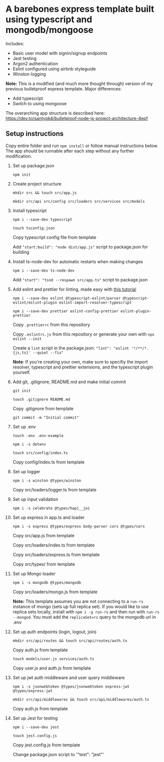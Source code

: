 # A barebones express template built using typescript and mongodb/mongoose
Includes:
- Basic user model with signin/signup endpoints
- Jest testing
- Argon2 authentication
- Eslint configured using airbnb styleguide
- Winston logging

__Note:__ This is a modified (and much more thought through) version of my previous bulletproof express template. Major differences:
- Add typescript
- Switch to using mongoose

The overarching app structure is described here: https://dev.to/santypk4/bulletproof-node-js-project-architecture-4epf

## Setup instructions

Copy entire folder and run `npm install` or follow manual instructions below.  The app *should* be runnable after each step
without any further modification.

1. Set up package.json
    
    `npm init`

2. Create project structure

    `mkdir src && touch src/app.js` 
    
    `mkdir src/api src/config src/loaders src/services src/models` 
    

3. Install typescript

    `npm i --save-dev typescript` 
    
    `touch tsconfig.json` 
    
    Copy typescript config file from template 
    
    Add `"start:build": "node dist/app.js"` script to package.json for building 
    

4. Install ts-node-dev for automatic restarts when making changes

    `npm i --save-dev ts-node-dev` 
    
    Add `"start": "tsnd --respawn src/app.ts"` script to package.json 
    

5. Add eslint and prettier for linting, made easy with [this tutorial](https://www.robertcooper.me/using-eslint-and-prettier-in-a-typescript-project)

    `npm i --save-dev eslint @typescript-eslint/parser @typescript-eslint/eslint-plugin eslint-import-resolver-typescript` 
    
    `npm i --save-dev prettier eslint-config-prettier eslint-plugin-prettier` 
    
    Copy `.prettierrc` from this repository 
    
    Copy `.eslintrc.js` from this repository or generate your own with `npx eslint --init`  
    
    Create a `lint` script in the package.json: `"lint": "eslint '*/**/*.{js,ts}' --quiet --fix"` 
    

    __Note__: If you're creating your own, make sure to specifiy the import resolver, typescript and prettier extensions, and the typescript plugin yourself.

6. Add git, .gitignore, README.md and make initial commit

    `git init` 
    
    `touch .gitignore README.md` 
    
    Copy .gitignore from template 
    
    `git commit -m "Initial commit"` 
    

7. Set up .env
    
    `touch .env .env-example` 
    
    `npm i -s dotenv` 
    
    `touch src/config/index.ts` 
    
    Copy config/index.ts from template 
    

8. Set up logger

    `npm i -s winston @types/winston` 
    
    Copy src/loaders/logger.ts from template 
    

9. Set up input validation

    `npm i -s celebrate @types/hapi__joi` 

10. Set up express in app.ts and loader

    `npm i -s express @types/express body-parser cors @types/cors` 
    
    Copy src/app.js from template 
    
    Copy src/loaders/index.ts from template 
    
    Copy src/loaders/express.ts from template 
    
    Copy src/types/ from template 
    

11. Set up Mongo loader

    `npm i -s mongodb @types/mongodb` 
    
    Copy src/loaders/mongo.js from template 
    

    __Note:__ This template assumes you are not connecting to a `run-rs` instance of mongo (sets up full replica set).
    If you would like to use replica sets locally, install with `npm i -g run-rs` and then run with `run-rs --mongod`. You must add the `replicaSet=rs` query to the mongodb url in .env

12. Set up auth endpoints (login, logout, join)

    `mkdir src/api/routes && touch src/api/routes/auth.ts` 
    
    Copy auth.js from template 
    
    `touch models/user.js services/auth.ts` 
    
    Copy user.js and auth.js from template 
    

13. Set up jwt auth middleware and user query middleware

    `npm i -s jsonwebtoken @types/jsonwebtoken express-jwt @types/express-jwt` 
    
    `mkdir src/api/middlewares && touch src/api/middlewares/auth.ts` 
    
    Copy auth.js from template

14. Set up Jest for testing

    `npm i --save-dev jest` 
    
    `touch jest.config.js` 
    
    Copy jest.config.js from template 
    
    Change package.json script to '"test": "jest"'

